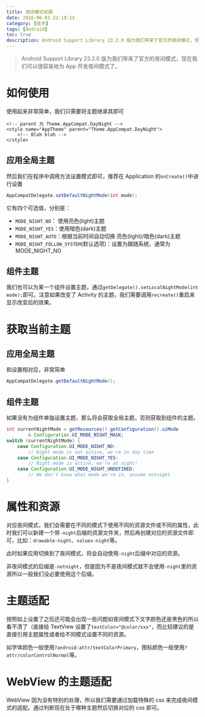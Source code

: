 ```yaml
---
title: 夜间模式初探
date: 2016-06-01 22:19:13
category: [技术]
tags: [Android]
toc: true
description: Android Support Library 23.2.0 版为我们带来了官方的夜间模式，现在我们可以很容易地为 App 开发夜间模式了。
---
```


> Android Support Library 23.2.0 版为我们带来了官方的夜间模式，现在我们可以很容易地为 App 开发夜间模式了。

# 如何使用

使用起来非常简单，我们只需要将主题继承其即可

```markup
<!-- parent 为 Theme.AppCompat.DayNight -->
<style name="AppTheme" parent="Theme.AppCompat.DayNight">
    <!-- Blah blah -->
</style>
```

## 应用全局主题

然后我们在程序中调用方法设置模式即可，推荐在 Application 的`onCreate()`中进行设置

```java
AppCompatDelegate.setDefaultNightMode(int mode);
```

它有四个可选值，分别是：

* `MODE_NIGHT_NO`： 使用亮色(light)主题
* `MODE_NIGHT_YES`：使用暗色(dark)主题
* `MODE_NIGHT_AUTO`：根据当前时间自动切换 亮色(light)/暗色(dark)主题
* `MODE_NIGHT_FOLLOW_SYSTEM`(默认选项)：设置为跟随系统，通常为 MODE_NIGHT_NO

## 组件主题

我们也可以为某一个组件设置主题，通过`getDelegate().setLocalNightMode(int mode);`即可。注意如果改变了 Activity 的主题，我们需要调用`recreate()`重启来显示改变后的效果。

# 获取当前主题

## 应用全局主题

和设置相对应，非常简单

```java
AppCompatDelegate.getDefaultNightMode();
```

## 组件主题

如果没有为组件单独设置主题，那么将会获取全局主题，否则获取到组件的主题。

```java
int currentNightMode = getResources().getConfiguration().uiMode
        & Configuration.UI_MODE_NIGHT_MASK;
switch (currentNightMode) {
    case Configuration.UI_MODE_NIGHT_NO:
        // Night mode is not active, we're in day time
    case Configuration.UI_MODE_NIGHT_YES:
        // Night mode is active, we're at night!
    case Configuration.UI_MODE_NIGHT_UNDEFINED:
        // We don't know what mode we're in, assume notnight
}
```

# 属性和资源

对应夜间模式，我们会需要在不同的模式下使用不同的资源文件或不同的属性，此时我们可以新建一个带`-night`后缀的资源文件夹，然后再创建对应的资源文件即可，比如：`drawable-night`、`values-night`等。

此时如果应用切换到了夜间模式，将会自动使用`-night`后缀中对应的资源。

非夜间模式的后缀是`-notnight`，但是因为不是夜间模式就不会使用`-night`里的资源所以一般我们没必要使用这个后缀。

# 主题适配

按照如上设置了之后还可能会出现一些问题如夜间模式下文字颜色还是黑色的所以看不清了（直接给 TextView 设置了`textColor="@color/xxx"`，而比较建议的是直接引用主题属性或者给不同模式设置不同的资源。

如字体颜色一般使用`?android:attr/textColorPrimary`，图标颜色一般使用`?attr/colorControlNormal`等。

# WebView 的主题适配

WebView 因为没有特别的处理，所以我们需要通过加载特殊的 css 来完成夜间模式的适配。通过判断现在处于哪种主题然后切换对应的 css 即可。
